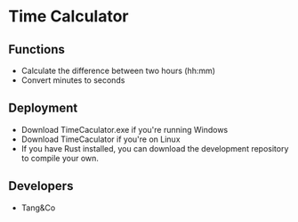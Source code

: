 # Time Calculator
## Functions
- Calculate the difference between two hours (hh:mm)
- Convert minutes to seconds
## Deployment
- Download TimeCaculator.exe if you're running Windows
- Download TimeCaculator if you're on Linux
- If you have Rust installed, you can download the development repository to compile your own.
## Developers
- Tang&Co